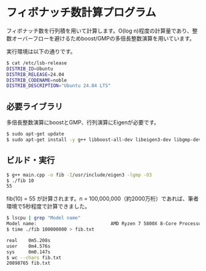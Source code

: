 # フィボナッチ数計算プログラム

フィボナッチ数を行列積を用いて計算します。O(log n)程度の計算量であり、整数オーバーフローを避けるためboost/GMPの多倍長整数演算を用いています。

実行環境は以下の通りです。

```bash
$ cat /etc/lsb-release
DISTRIB_ID=Ubuntu
DISTRIB_RELEASE=24.04
DISTRIB_CODENAME=noble
DISTRIB_DESCRIPTION="Ubuntu 24.04 LTS"
```

## 必要ライブラリ

多倍長整数演算にboostとGMP、行列演算にEigenが必要です。

```bash
$ sudo apt-get update
$ sudo apt-get install -y g++ libboost-all-dev libeigen3-dev libgmp-dev
```

## ビルド・実行

```bash
$ g++ main.cpp -o fib -I/usr/include/eigen3 -lgmp -O3
$ ./fib 10
55
```

fib(10) = 55 が計算されます。n = 100,000,000（約2000万桁）であれば、筆者環境で5秒程度で計算できました。

```bash
$ lscpu | grep "Model name"
Model name:                           AMD Ryzen 7 5800X 8-Core Processor
$ time ./fib 100000000 > fib.txt

real    0m5.208s
user    0m4.576s
sys     0m0.147s
$ wc --chars fib.txt
20898765 fib.txt
```
